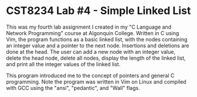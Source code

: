 # CST8234 Lab #4 - Simple Linked List
This was my fourth lab assignment I created in my "C Language and Network Programming" course at Algonquin College. Written in C using Vim, the program functions as a basic linked list, with the nodes containing an integer value and a pointer to the next node. Insertions and deletions are done at the head. The user can add a new node with an integer value, delete the head node, delete all nodes, display the length of the linked list, and print all the integer values of the linked list.

This program introduced me to the concept of pointers and general C programming. Note the program was written in Vim on Linux and compiled with GCC using the "ansi", "pedantic", and "Wall" flags.
